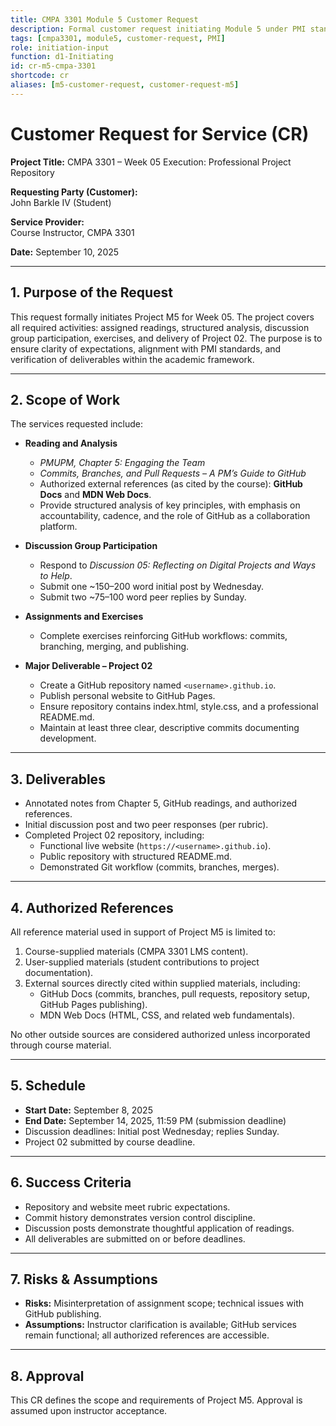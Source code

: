 ```yaml
---
title: CMPA 3301 Module 5 Customer Request
description: Formal customer request initiating Module 5 under PMI standards
tags: [cmpa3301, module5, customer-request, PMI]
role: initiation-input
function: d1-Initiating
id: cr-m5-cmpa-3301
shortcode: cr
aliases: [m5-customer-request, customer-request-m5]
---
```


# Customer Request for Service (CR)  
**Project Title:** CMPA 3301 – Week 05 Execution: Professional Project Repository  

**Requesting Party (Customer):**  
John Barkle IV (Student)  

**Service Provider:**  
Course Instructor, CMPA 3301  

**Date:** September 10, 2025  

---

## 1. Purpose of the Request  
This request formally initiates Project M5 for Week 05. The project covers all required activities: assigned readings, structured analysis, discussion group participation, exercises, and delivery of Project 02. The purpose is to ensure clarity of expectations, alignment with PMI standards, and verification of deliverables within the academic framework.  

---

## 2. Scope of Work  
The services requested include:  

- **Reading and Analysis**  
  - *PMUPM, Chapter 5: Engaging the Team*  
  - *Commits, Branches, and Pull Requests – A PM’s Guide to GitHub*  
  - Authorized external references (as cited by the course): **GitHub Docs** and **MDN Web Docs**.  
  - Provide structured analysis of key principles, with emphasis on accountability, cadence, and the role of GitHub as a collaboration platform.  

- **Discussion Group Participation**  
  - Respond to *Discussion 05: Reflecting on Digital Projects and Ways to Help*.  
  - Submit one ~150–200 word initial post by Wednesday.  
  - Submit two ~75–100 word peer replies by Sunday.  

- **Assignments and Exercises**  
  - Complete exercises reinforcing GitHub workflows: commits, branching, merging, and publishing.  

- **Major Deliverable – Project 02**  
  - Create a GitHub repository named `<username>.github.io`.  
  - Publish personal website to GitHub Pages.  
  - Ensure repository contains index.html, style.css, and a professional README.md.  
  - Maintain at least three clear, descriptive commits documenting development.  

---

## 3. Deliverables  
- Annotated notes from Chapter 5, GitHub readings, and authorized references.  
- Initial discussion post and two peer responses (per rubric).  
- Completed Project 02 repository, including:  
  - Functional live website (`https://<username>.github.io`).  
  - Public repository with structured README.md.  
  - Demonstrated Git workflow (commits, branches, merges).  

---

## 4. Authorized References  
All reference material used in support of Project M5 is limited to:  

1. Course-supplied materials (CMPA 3301 LMS content).  
2. User-supplied materials (student contributions to project documentation).  
3. External sources directly cited within supplied materials, including:  
   - GitHub Docs (commits, branches, pull requests, repository setup, GitHub Pages publishing).  
   - MDN Web Docs (HTML, CSS, and related web fundamentals).  

No other outside sources are considered authorized unless incorporated through course material.  

---

## 5. Schedule  
- **Start Date:** September 8, 2025  
- **End Date:** September 14, 2025, 11:59 PM (submission deadline)  
- Discussion deadlines: Initial post Wednesday; replies Sunday.  
- Project 02 submitted by course deadline.  

---

## 6. Success Criteria  
- Repository and website meet rubric expectations.  
- Commit history demonstrates version control discipline.  
- Discussion posts demonstrate thoughtful application of readings.  
- All deliverables are submitted on or before deadlines.  

---

## 7. Risks & Assumptions  
- **Risks:** Misinterpretation of assignment scope; technical issues with GitHub publishing.  
- **Assumptions:** Instructor clarification is available; GitHub services remain functional; all authorized references are accessible.  

---

## 8. Approval  
This CR defines the scope and requirements of Project M5. Approval is assumed upon instructor acceptance.  
